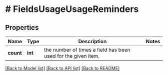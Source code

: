 # # FieldsUsageUsageReminders

## Properties

Name | Type | Description | Notes
------------ | ------------- | ------------- | -------------
**count** | **int** | the number of times a field has been used for the given item. |

[[Back to Model list]](../../README.md#models) [[Back to API list]](../../README.md#endpoints) [[Back to README]](../../README.md)
